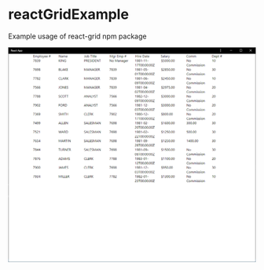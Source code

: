 # reactGridExample
Example usage of react-grid npm package

![Screenshot](react-grid-screenshot.png)
